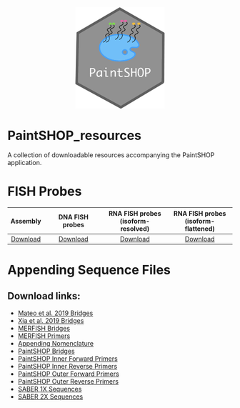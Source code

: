 <div align="center">
    <a href="#readme"><img src="PaintSHOP-logo.png" width="200"></a>
</div>

# PaintSHOP_resources

A collection of downloadable resources accompanying the PaintSHOP application.

# FISH Probes

<div align="center">
    <table>
        <thead>
            <tr>
                <th align="center">Assembly</th>
                <th align="center">DNA FISH probes</th>
                <th align="center">RNA FISH probes<br>(isoform-resolved)</th>
                <th align="center">RNA FISH probes<br>(isoform-flattened)</th>
            </tr>
        </thead>
        <tbody>
            <tr>
                <td align="center"><a href="#">Download</a></td>
                <td align="center"><a href="#">Download</a></td>
                <td align="center"><a href="#">Download</a></td>
                <td align="center"><a href="#">Download</a></td>
            </tr>
        </tbody>
    </table>
</div>

<!-- 
|  |  |  |  |
| :-: | :-: | :-: | :-: |
| hg38 newBalance |  [download]() |  [download]() |  [download]() |
| hg19 newBalance |  [download]() |  [download]() |  [download]() |
| mm10 newBalance |  [download]() |  [download]() |  [download]() |
| mm9 newBalance |  [download]() |  [download]() |  [download]() |
| dm6 newBalance |  [download]() |  [download]() |  [download]() |
| ce11 newBalance |  [download]() |  [download]() |  [download]() |
| danRer11 newBalance |  [download]() |  [download]() |  [download]() |
| TAIR10 newBalance |  [download]() |  [download]() |  [download]() |
| sacCer3 newBalance |  [download]() |  [download]() |  [download]() |
| OligoMiner hg38 balance |  [download]() |  [download]() |  [download]() |
| OligoMiner hg19 balance |  [download]() |  [download]() |  [download]() |
| 2012 oligopaints hg19 |  [download]() |  [download]() |  [download]() |
| iFISH4U 40-mer hg19 |  [download]() |  [download]() |  [download]() |

 -->
# Appending Sequence Files
 
## Download links:

* [Mateo et al. 2019 Bridges](https://paintshop-bucket.s3.amazonaws.com/resources/appending/Mateo2019_bridges.zip)
* [Xia et al. 2019 Bridges](https://paintshop-bucket.s3.amazonaws.com/resources/appending/Xia2019_bridges.zip)
* [MERFISH Bridges](https://paintshop-bucket.s3.amazonaws.com/resources/appending/merfish_bridges.zip)
* [MERFISH Primers](https://paintshop-bucket.s3.amazonaws.com/resources/appending/merfish_primers.zip)
* [Appending Nomenclature](https://paintshop-bucket.s3.amazonaws.com/resources/appending/nomenclature.zip)
* [PaintSHOP Bridges](https://paintshop-bucket.s3.amazonaws.com/resources/appending/ps_bridges.zip)
* [PaintSHOP Inner Forward Primers](https://paintshop-bucket.s3.amazonaws.com/resources/appending/ps_if.zip)
* [PaintSHOP Inner Reverse Primers](https://paintshop-bucket.s3.amazonaws.com/resources/appending/ps_ir.zip)
* [PaintSHOP Outer Forward Primers](https://paintshop-bucket.s3.amazonaws.com/resources/appending/ps_of.zip)
* [PaintSHOP Outer Reverse Primers](https://paintshop-bucket.s3.amazonaws.com/resources/appending/ps_or.zip)
* [SABER 1X Sequences](https://paintshop-bucket.s3.amazonaws.com/resources/appending/saber_1x.zip)
* [SABER 2X Sequences](https://paintshop-bucket.s3.amazonaws.com/resources/appending/saber_2x.zip)
